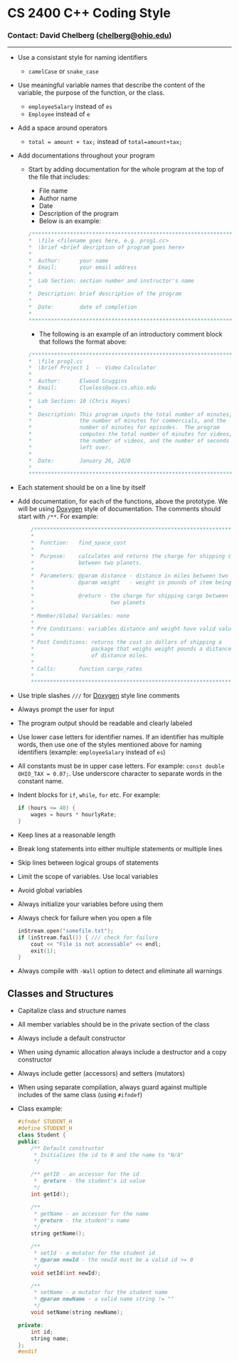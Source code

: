  # CS 2400 C++ Coding Style
 ### Contact: David Chelberg (chelberg@ohio.edu)

---

* Use a consistant style for naming identifiers
  * ```camelCase``` or ```snake_case```
* Use meaningful variable names that describe the content of the variable, the purpose of the function, or the class.
  * ```employeeSalary``` instead of ```es```
  * ```Employee``` instead of ```e```
* Add a space around operators
  * ```total = amount + tax;``` instead of ```total=amount+tax;```
* Add documentations throughout your program
  * Start by adding documentation for the whole program at the top of the file that includes:
    * File name
    * Author name
    * Date
    * Description of the program
	* Below is an example:
	```cpp
	/******************************************************************* 
	*  \file <filename goes here, e.g. prog1.cc>
	*  \brief <brief desription of program goes here>
	*                                                                     
	*  Author:      your name
	*  Email:       your email address
	*                                                                    
	*  Lab Section: section number and instructor's name
	*                                                                    
	*  Description: brief description of the program                    
	*                                                                    
	*  Date:        date of completion
	*                                                                    
	*******************************************************************/
	```
	* The following is an example of an introductory comment block that follows the format above:

	```cpp
	/********************************************************************
	*  \file prog1.cc
	*  \brief Project 1  -- Video Calculator
	*                                                                    
	*  Author:      Elwood Scuggins
	*  Email:       Clueless@ace.cs.ohio.edu
	*                                                                    
	*  Lab Section: 10 (Chris Hayes)
	*                                                                    
	*  Description: This program inputs the total number of minutes, 
	*               the number of minutes for commercials, and the 
	*               number of minutes for episodes.  The program 
	*               computes the total number of minutes for videos, 
	*               the number of videos, and the number of seconds 
	*               left over.
	*                                                                    
	*  Date:        January 26, 2020
	*                                                                    
	********************************************************************/
	```

* Each statement should be on a line by itself
* Add documentation, for each of the functions, above the prototype. We will be using [Doxygen](http://www.doxygen.nl/manual/docblocks.html) style of documentation. The comments should start with `/**`.  For example:
  ```cpp
	  /*******************************************************************
	  *
	  *  Function:   find_space_cost
	  *                                                                  
	  *  Purpose:    calculates and returns the charge for shipping cargo  
	  *              between two planets.                                  
	  *                                                                  
	  *  Parameters: @param distance - distance in miles between two planets
	  *              @param weight   - weight in pounds of item being shipped
	  *
	  *              @return - the charge for shipping cargo between
	  *                        two planets 
	  *
	  * Member/Global Variables: none
	  *
	  * Pre Conditions: variables distance and weight have valid values
	  *
	  * Post Conditions: returns the cost in dollars of shipping a
	  *                  package that weighs weight pounds a distance
	  *                  of distance miles.
	  *
	  * Calls:       function cargo_rates
	  *                                                                  
	  *******************************************************************/
  ```

* Use triple slashes `///` for [Doxygen](http://www.doxygen.nl/manual/docblocks.html) style line comments
* Always prompt the user for input
* The program output should be readable and clearly labeled
* Use lower case letters for identifier names. If an identifier has multiple words, then use one of the styles mentioned above for naming identifiers (example: ```employeeSalary``` instead of ```es```)
* All constants must be in upper case letters. For example: ```const double OHIO_TAX = 0.07;```. Use underscore character to separate words in the constant name.
* Indent blocks for ```if```, ```while```, ```for``` etc. For example:

  ```cpp
  if (hours <= 40) {
      wages = hours * hourlyRate;
  }
  ```

* Keep lines at a reasonable length
* Break long statements into either multiple statements or multiple lines
* Skip lines between logical groups of statements
* Limit the scope of variables. Use local variables
* Avoid global variables
* Always initialize your variables before using them
* Always check for failure when you open a file

  ```cpp
  inStream.open("somefile.txt");
  if (inStream.fail()) { /// check for failure
      cout << "File is not accessable" << endl;
      exit(1);
  }
  ```
    
* Always compile with ```-Wall``` option to detect and eliminate all warnings

## Classes and Structures

* Capitalize class and structure names
* All member variables should be in the private section of the class
* Always include a default constructor
* When using dynamic allocation always include a destructor and a copy constructor
* Always include getter (accessors) and setters (mutators)
* When using separate compilation, always guard against multiple includes of the same class (using `#ifndef`)
* Class example:

  ```cpp
  #ifndef STUDENT_H
  #define STUDENT_H
  class Student {
  public:
      /** Default constructor
       * Initializes the id to 0 and the name to "N/A"
       */

      /** getID - an accessor for the id
       *  @return - the student's id value
       */  
      int getId();

      /**
       * getName - an accessor for the name
       * @return - the student's name
       */ 
      string getName();

      /**
       * setId - a mutator for the student id
       * @param newId - the newId must be a valid id >= 0
       */ 
      void setId(int newId);

      /**
       * setName - a mutator for the student name
       * @param newName - a valid name string != ""
       */
      void setName(string newName);

  private:
      int id;
      string name;
  };
  #endif
  ```
